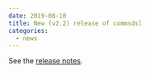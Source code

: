 ```yaml
---
date: 2019-08-10 
title: New (v2.2) release of commsdsl
categories:
  - news
---
```

See the [release notes](https://github.com/commschamp/commsdsl/releases/tag/v2.2).


